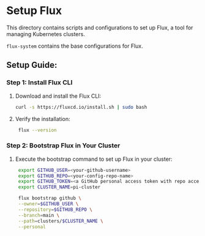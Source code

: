 # Setup Flux

This directory contains scripts and configurations to set up Flux, a tool for managing Kubernetes clusters.

`flux-system` contains the base configurations for Flux.

## Setup Guide:

### Step 1: Install Flux CLI
1. Download and install the Flux CLI:
   ```bash
   curl -s https://fluxcd.io/install.sh | sudo bash
   ```
2. Verify the installation:
   ```bash  
    flux --version
    ```
### Step 2: Bootstrap Flux in Your Cluster
1. Execute the bootstrap command to set up Flux in your cluster:
   ```bash
    export GITHUB_USER=<your-github-username>
    export GITHUB_REPO=<your-config-repo-name>
    export GITHUB_TOKEN=<a GitHub personal access token with repo access>
    export CLUSTER_NAME=pi-cluster

    flux bootstrap github \
    --owner=$GITHUB_USER \
    --repository=$GITHUB_REPO \
    --branch=main \
    --path=clusters/$CLUSTER_NAME \
    --personal

   ```
   

   